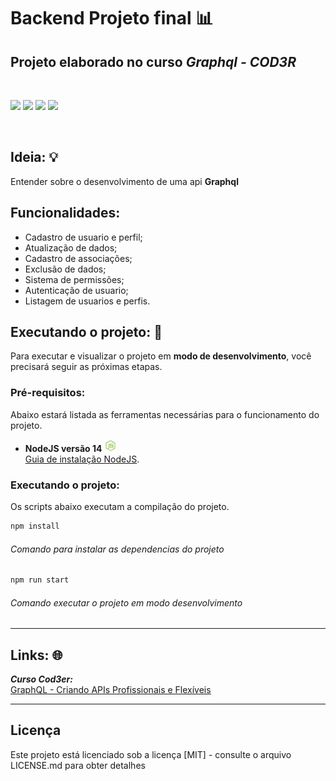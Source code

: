 # Backend Projeto final 📊
## Projeto elaborado no curso ***Graphql - COD3R***

<br>
<p float="left">
 <img src="https://img.shields.io/badge/-GraphQL-E10098?style=for-the-badge&logo=graphql&logoColor=white">
 <img src="https://img.shields.io/badge/node.js-6DA55F?style=for-the-badge&logo=node.js&logoColor=white">
 <img src="https://img.shields.io/badge/-ApolloGraphQL-311C87?style=for-the-badge&logo=apollo-graphql">
 <img src="https://img.shields.io/badge/MySQL-005C84?style=for-the-badge&logo=mysql&logoColor=white">
</p>
<br>

## Ideia: 💡
Entender sobre o desenvolvimento de uma api **Graphql**

## Funcionalidades:
- Cadastro de usuario e perfil;
- Atualização de dados;
- Cadastro de associações;
- Exclusão de dados;
- Sistema de permissões;
- Autenticação de usuario;
- Listagem de usuarios e perfis.

## Executando o projeto: 🚀
Para executar e visualizar o projeto em **modo de desenvolvimento**, você precisará seguir as próximas etapas.

### Pré-requisitos:
Abaixo estará listada as ferramentas necessárias para o funcionamento do projeto.
- **NodeJS versão 14** <img src="https://raw.githubusercontent.com/PKief/vscode-material-icon-theme/main/icons/nodejs.svg" height="20" /><br>
  [<ins>Guia de instalação NodeJS</ins>](https://nodejs.org/en/).
  
### Executando o projeto:
Os scripts abaixo executam a compilação do projeto.
   ```sh
   npm install
   ```
   ###### Comando para instalar as dependencias do projeto

   ```sh
   npm run start
   ```
   ###### Comando executar o projeto em modo desenvolvimento
    

   
---
## Links: 🌐
***Curso Cod3er:***<br>
[<ins>GraphQL - Criando APIs Profissionais e Flexíveis</ins>](https://www.cod3r.com.br/courses/graphql-criando-apis-profissionais-e-flexiveis)


---
## Licença
Este projeto está licenciado sob a licença [MIT] - consulte o arquivo LICENSE.md para obter detalhes
